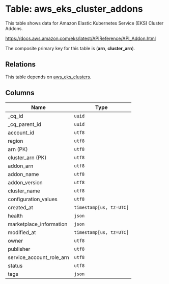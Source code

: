 # Table: aws_eks_cluster_addons

This table shows data for Amazon Elastic Kubernetes Service (EKS) Cluster Addons.

https://docs.aws.amazon.com/eks/latest/APIReference/API_Addon.html

The composite primary key for this table is (**arn**, **cluster_arn**).

## Relations

This table depends on [aws_eks_clusters](aws_eks_clusters.md).

## Columns

| Name          | Type          |
| ------------- | ------------- |
|_cq_id|`uuid`|
|_cq_parent_id|`uuid`|
|account_id|`utf8`|
|region|`utf8`|
|arn (PK)|`utf8`|
|cluster_arn (PK)|`utf8`|
|addon_arn|`utf8`|
|addon_name|`utf8`|
|addon_version|`utf8`|
|cluster_name|`utf8`|
|configuration_values|`utf8`|
|created_at|`timestamp[us, tz=UTC]`|
|health|`json`|
|marketplace_information|`json`|
|modified_at|`timestamp[us, tz=UTC]`|
|owner|`utf8`|
|publisher|`utf8`|
|service_account_role_arn|`utf8`|
|status|`utf8`|
|tags|`json`|